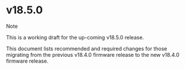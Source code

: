 # v18.5.0

> [!NOTE]
> This is a working draft for the up-coming v18.5.0 release.

This document lists recommended and required changes for those migrating from the previous v18.4.0 firmware release to the new v18.4.0 firmware release.
